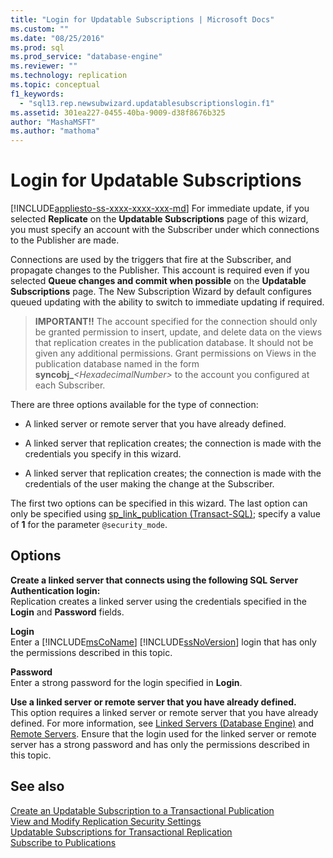 ```yaml
---
title: "Login for Updatable Subscriptions | Microsoft Docs"
ms.custom: ""
ms.date: "08/25/2016"
ms.prod: sql
ms.prod_service: "database-engine"
ms.reviewer: ""
ms.technology: replication
ms.topic: conceptual
f1_keywords: 
  - "sql13.rep.newsubwizard.updatablesubscriptionslogin.f1"
ms.assetid: 301ea227-0455-40ba-9009-d38f8676b325
author: "MashaMSFT"
ms.author: "mathoma"
---
```

# Login for Updatable Subscriptions
[!INCLUDE[appliesto-ss-xxxx-xxxx-xxx-md](../../includes/appliesto-ss-xxxx-xxxx-xxx-md.md)]
  For immediate update, if you selected **Replicate** on the **Updatable Subscriptions** page of this wizard, you must specify an account with the Subscriber under which connections to the Publisher are made. 
  
 Connections are used by the triggers that fire at the Subscriber, and propagate changes to the Publisher. This account is required even if you selected **Queue changes and commit when possible** on the **Updatable Subscriptions** page. The New Subscription Wizard by default configures queued updating with the ability to switch to immediate updating if required.  
  
> **IMPORTANT!!** The account specified for the connection should only be granted permission to insert, update, and delete data on the views that replication creates in the publication database. It should not be given any additional permissions. Grant permissions on Views in the publication database named in the form **syncobj_**_\<HexadecimalNumber>_ to the account you configured at each Subscriber.  
  
 There are three options available for the type of connection:  
  
-   A linked server or remote server that you have already defined.  
  
-   A linked server that replication creates; the connection is made with the credentials you specify in this wizard.  
  
-   A linked server that replication creates; the connection is made with the credentials of the user making the change at the Subscriber.  
  
 The first two options can be specified in this wizard. The last option can only be specified using [sp_link_publication &#40;Transact-SQL&#41;](../../relational-databases/system-stored-procedures/sp-link-publication-transact-sql.md); specify a value of **1** for the parameter `@security_mode`.  
  
## Options  
 **Create a linked server that connects using the following SQL Server Authentication login:**  
 Replication creates a linked server using the credentials specified in the **Login** and **Password** fields.  
  
 **Login**  
 Enter a [!INCLUDE[msCoName](../../includes/msconame-md.md)] [!INCLUDE[ssNoVersion](../../includes/ssnoversion-md.md)] login that has only the permissions described in this topic.  
  
 **Password**  
 Enter a strong password for the login specified in **Login**.  
    
 **Use a linked server or remote server that you have already defined.**  
 This option requires a linked server or remote server that you have already defined. For more information, see [Linked Servers &#40;Database Engine&#41;](../../relational-databases/linked-servers/linked-servers-database-engine.md) and [Remote Servers](../../database-engine/configure-windows/remote-servers.md). Ensure that the login used for the linked server or remote server has a strong password and has only the permissions described in this topic.  
  
## See also  
 [Create an Updatable Subscription to a Transactional Publication](publish/create-an-updatable-subscription-to-a-transactional-publication.md)   
 [View and Modify Replication Security Settings](../../relational-databases/replication/security/view-and-modify-replication-security-settings.md)   
 [Updatable Subscriptions for Transactional Replication](../../relational-databases/replication/transactional/updatable-subscriptions-for-transactional-replication.md)   
 [Subscribe to Publications](../../relational-databases/replication/subscribe-to-publications.md)  
  
  
